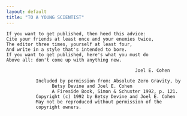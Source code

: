 ```yaml
---
layout: default
title: "TO A YOUNG SCIENTIST"
---
```

    If you want to get published, then heed this advice:
    Cite your friends at least once and your enemies twice,
    The editor three times, yourself at least four,
    And write in a style that's intended to bore.
    If you want to get published, here's what you must do
    Above all: don't come up with anything new.

                                                    Joel E. Cohen

               Included by permission from: Absolute Zero Gravity, by
                     Betsy Devine and Joel E. Cohen
                     A Fireside Book, Simon & Schuster 1992, p. 121.
               Copyright (c) 1992 by Betsy Devine and Joel E. Cohen
               May not be reproduced without permission of the
               copyright owners.
